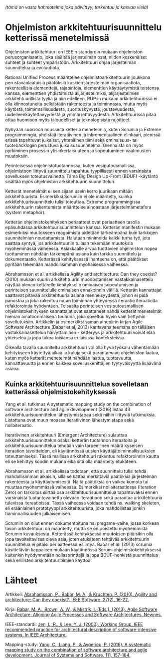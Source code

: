 *(tämä on vasta hahmotelma joka päivittyy, tarkentuu ja kasvaa vielä)*

# Ohjelmiston arkkitehtuurisuunnittelu ketterissä menetelmissä

Ohjelmiston arkkitehtuuri on IEEE:n standardin mukaan ohjelmiston perusorganisaatio, joka sisältää järjestelmän osat, niiden keskenäiset suhteet ja suhteet ympäristöön. Arkkitehtuuri ohjaa järjestelmän suunnittelua ja evoluutiota. 

Rational Unified Process määrittelee ohjelmistoarkkitehtuurin joukkona perustavanlaatuisia päätöksiä koskien järjestelmän organisaatiota, rakenteellisia elementtejä, rajapintoja, elementtien käyttäytymistä toistensa kanssa, elementtien yhdistämistä alijärjestelmiksi, alijärjestelmien arkkitehtuurillista tyyliä ja niin edelleen. RUP:in mukaan arkkitehtuurissa ei olla kiinnostuneita pelkästään rakenteesta ja toiminnasta, mutta myös käytöstä, toiminnallisuudesta, suorituskyvystä, joustavuudesta, uudelleenkäytettävyydestä ja ymmärrettävyydestä. Arkkitehtuurissa pitää ottaa huomioon myös taloudelliset ja teknologisista rajoitteet.

Nykyään suosioon nousseita ketteriä menetelmiä, kuten Scrumia ja Extreme programmingia, yhdistää iteratiivinen ja inkrementaalinen elinkaari, pienissä erissä tapahtuvat julkaisut, yhtenäinen tiimi sekä ominaisuus- tai tuotebacklogiin perustuva julkaisusuunnitelma. Olennaista on myös pyrkiminen prosessin yksinkertaisuuteen ja sopeutuminen vaatimusten muutoksiin.

Perinteisessä ohjelmistotuotannossa, kuten vesiputousmallissa, ohjelmistoon liittyvä suunnittelu tapahtuu tyypillisesti ennen varsinaista sovelluksen toteutusvaihetta.
Tämä Big Design Up-Front (BDUF) -käytäntö sisältää myös ohjelmiston arkkitehtuurin suunnittelun.

Ketterät menetelmät ei sen sijaan usein kerro juurikaan mitään arkkitehtuurista. Esimerkiksi Scrumiin ei ole määritelty, kuinka arkkitehtuurisuunnittelu tulisi toteuttaa. Extreme programmingissa arkkitehtuurin rakentumista määrittelee ainoastaan järjestelmämetafora (system metaphor).

Ketterän ohjelmistokehityksen periaatteet ovat periaatteen tasolla epäsuhdassa arkkitehtuurisuunnittelun kanssa. Ketterän manifestin mukaan esimerkiksi muutokseen reagoimista pidetään tärkeämpänä kuin tarkkojen suunnitelmien noudattamista. Halutaan minimoida kaikki turha työ, jota saattaa syntyä, jos arkkitehtuuriin tullaan tekemään muutoksia myöhemmässä vaiheessa. Asiakkaalle arvoa tuottavien ohjelmiston nopea tuottaminen nähdään tärkempänä asiana kuin tarkka suunnittelu ja dokumentaatio. Ketterässä kehityksessä ihanteena on, että päätökset pyritään tekemään mahdollisimman myöhäisessä vaiheessa.

Abrahamsson et al. artikkelissa Agility and architecture: Can they coexist? (2010) mukaan suurin arkkitehtuurin muodostamisen vastakkainasettelu näyttää olevan kettärelle kehitykselle ominaisen sopeutumisen ja perinteisen suunnittelulle ominaisen ennakoinnin välillä. Ketterän kannattajat saattavat pitävää arkkitehtuuria asiana menneisyydestä, johon ei pidä panostaa ja joka rakentuu muun toiminnan yhteydessä iteraatio iteraatiolta refaktorointia hyödyntäen. Toisaalta perinteisen vesiputousmallisen ohjelmistokehityksen kannattajat ovat saattaneet nähdä ketterät menetelmät hieman amatöörimäisenä touhuna, joka soveltuu hyvin vain tiettyihin sovellutuksiin. Artikkelin ja esimerkiksi saman aihepiirin kirjan Agile Software Architecture (Babar et al, 2013) kantavana teemana on tälläisen vastakkainasettelun häivyttäminen - ketteryys ja arkkitehtuuri voivat elää yhteiseloa ja jopa tukea toisiansa erilaisissa konteksteissa.

Oikealla tavalla suunniteltu arkkitehtuuri voi olla hyvä työkalu vähentämään kehitykseen käytettyä aikaa ja kuluja sekä parantamaan ohjelmiston laatua, kuten myös ketterät menetelmät nähdään laatua, tuottavuutta, kannattavuutta ja ennen kaikkea sovelluskehittäjien tyytyväisyyttä lisäävänä asiana.

## Kuinka arkkitehtuurisuunnittelua sovelletaan ketterässä ohjelmistokehityksessä

Yang et al. tutkimus A systematic mapping study on the combination of software architecture and agile development (2016) listaa 43 arkkitehtuurisuunnittelun lähestymistapaa sekä niihin liittyviä tutkimuksia. Listattuna ovat muun moassa iteratiivinen lähestymistapa sekä nollaiteraatio.

Iteratiivinen arkkitehtuuri (Emergent Architecture) sulauttaa arkkitehtuurisuunnittelun osaksi ketterän tuotannon iteraatoita ja arkkitehtuurisuunnittelua tehdään vain tarpeellinen määrä kyseisen iteraation tavoitteiden, eli käytännössä uusien käyttäjätoiminnallisuuksien toteuttamiseksi. Tässä mallissa arkkitehtuuri rakentuu refaktoroinnin kautta eli se kehittyy koodin mukana eikä sitä olla määritelty etukäteen. 

Abrahamsson et al. artikkelissa todetaan, että suunnittelu tulisi tehdä mahdollisimman aikaisin, sillä se kattaa merkittäviä päätöksiä järjestelmän rakenteesta ja käyttäytymisestä. Näitä
päätöksiä on vaikea kumota tai muuttaa myöhemmässä vaiheessa. Esimerkiksi nollaiteraatiossa (Iteration Zero) on tarkoitus siirtää osa arkkitehtuurisuunnittelua tapahtuvaksi ennen varsinaista tuotantovaihetta olevaan iteraatioon sekä parantaa arkkitehtuuria tulevissa iteraatioissa. Tässä vaiheessa voidaan tehdä ns. walking skeleton, eli eräänlainen prototyyppi arkkitehtuurista, joka mahdollistaa jonkin toiminnallisuuden julkaisemisen.

Scrumiin on ollut ennen dokumentoituna ns. pregame-vaihe, jossa korkean tason arkkitehtuuri on määritelty, mutta se on poistettu myöhemmistä Scrumin kuvauksesta. Ketterässä kehityksessä muutoksen pitäisikin olla jopa tavoiteltavissa oleva asia, joten etukäteen tehtävää arkkitehtuurin suunnittelua ei pitäisi periaatteessa esiintyä. Babar et al. (2013) scrumia käsittelävän kappaleen mukaan käytännössä Scrum-ohjelmistokehityksessä kuitenkin hyödynnetään nollasprinttejä ja jopa BDUF-henkistä suunnittelua sekä erillisten arkkitehtuuritiimien käyttöä.


# Lähteet

Artikkeli:
[Abrahamsson, P., Babar, M. A., & Kruchten, P. (2010). Agility and architecture: Can they coexist?. IEEE Software, 27(2), 16-22.](https://ieeexplore-ieee-org.libproxy.helsinki.fi/iel5/52/5420782/05420791.pdf)

Kirja:
[Babar, M. A., Brown, A. W., & Mistrík, I. (Eds.). (2013). Agile Software Architecture: Aligning Agile Processes and Software Architectures. Newnes.](https://helsinki.primo.exlibrisgroup.com/permalink/358UOH_INST/qn0n39/cdi_skillsoft_books24x7_bks00056508
)

IEEE-standardi:
[Jen, L. R., & Lee, Y. J. (2000). Working Group. IEEE recommended practice for architectural description of software-intensive systems. In IEEE Architecture.](https://ieeexplore.ieee.org/document/875998)

Mapping-study:
[Yang, C., Liang, P., & Avgeriou, P. (2016). A systematic mapping study on the combination of software architecture and agile development. Journal of Systems and Software, 111, 157-184.](https://scholar-google-fi.libproxy.helsinki.fi/scholar?output=instlink&q=info:35snL_XCX8kJ:scholar.google.com/&hl=en&as_sdt=0,5&scillfp=15201364974769262941&oi=lle)

